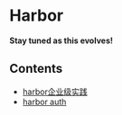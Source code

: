 Harbor
======

**Stay tuned as this evolves!**

## Contents

* [harbor企业级实践](practice.md)
* [harbor auth](auth.md)